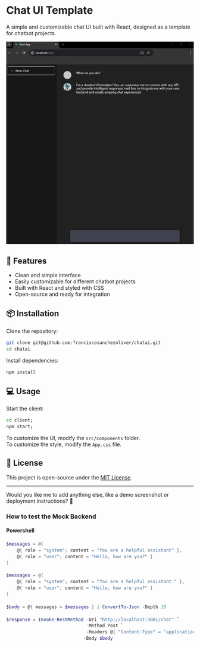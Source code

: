 
# Chat UI Template  

A simple and customizable chat UI built with React, designed as a 
template for chatbot projects.  

![Chat Example](./docs/imgs/print_example.jpg)

## 🚀 Features  

- Clean and simple interface
- Easily customizable for different chatbot projects  
- Built with React and styled with CSS 
- Open-source and ready for integration  

## 📦 Installation  

Clone the repository:  
```bash
git clone git@github.com:franciscosanchezoliver/chatai.git
cd chatai
```

Install dependencies:  
```bash
npm install
```

## 💻 Usage  

Start the client:
```bash
cd client;
npm start;
```

To customize the UI, modify the `src/components` folder.  
To customize the style, modify the `App.css` file.


## 📜 License  

This project is open-source under the [MIT License](LICENSE).  

---

Would you like me to add anything else, like a demo screenshot or deployment instructions? 🚀

### How to test the Mock Backend

#### Powershell
```powershell
$messages = @(
	@{ role = "system"; content = "You are a helpful assistant" },
	@{ role = "user"; content = "Hello, how are you?" }
)

$messages = @(
    @{ role = "system"; content = "You are a helpful assistant." },
    @{ role = "user"; content = "Hello, how are you?" }
)

$body = @{ messages = $messages } | ConvertTo-Json -Depth 10

$response = Invoke-RestMethod -Uri "http://localhost:3001/chat" `
                              -Method Post `
                              -Headers @{ "Content-Type" = "application/json" } `
                             -Body $body

```